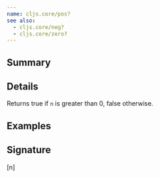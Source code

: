 ```yaml
---
name: cljs.core/pos?
see also:
  - cljs.core/neg?
  - cljs.core/zero?
---
```


## Summary

## Details

Returns true if `n` is greater than 0, false otherwise.

## Examples

## Signature
[n]
